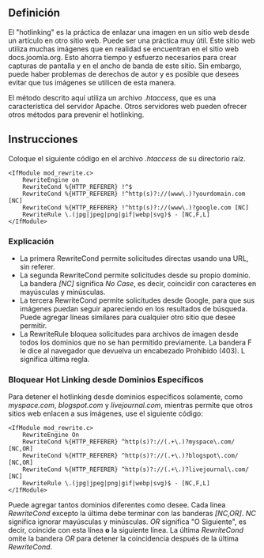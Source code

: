 <!-- Filename: How_do_you_block_direct_hot_linking_to_image_files_using_htaccess%3F / Display title: Prohibir el Hotlinking de Imágenes  -->

## Definición

El "hotlinking" es la práctica de enlazar una imagen en un sitio web desde un artículo en otro sitio web. Puede ser una práctica muy útil. Este sitio web utiliza muchas imágenes que en realidad se encuentran en el sitio web docs.joomla.org. Esto ahorra tiempo y esfuerzo necesarios para crear capturas de pantalla y en el ancho de banda de este sitio. Sin embargo, puede haber problemas de derechos de autor y es posible que desees evitar que tus imágenes se utilicen de esta manera.

El método descrito aquí utiliza un archivo *.htaccess*, que es una característica del servidor Apache. Otros servidores web pueden ofrecer otros métodos para prevenir el hotlinking.

## Instrucciones

Coloque el siguiente código en el archivo *.htaccess* de su directorio raíz.
```
<IfModule mod_rewrite.c>
    RewriteEngine on
    RewriteCond %{HTTP_REFERER} !^$
    RewriteCond %{HTTP_REFERER} !^http(s)?://(www\.)?yourdomain.com [NC]
    RewriteCond %{HTTP_REFERER} !^http(s)?://(www\.)?google.com [NC]
    RewriteRule \.(jpg|jpeg|png|gif|webp|svg)$ - [NC,F,L]
</IfModule>
```

### Explicación

* La primera RewriteCond permite solicitudes directas usando una URL, sin referer.
* La segunda RewriteCond permite solicitudes desde su propio dominio. La bandera *\[NC\]* 
  significa *No Case*, es decir, coincidir con caracteres en mayúsculas y minúsculas.
* La tercera RewriteCond permite solicitudes desde Google, para que sus imágenes 
  puedan seguir apareciendo en los resultados de búsqueda. Puede agregar líneas similares 
  para cualquier otro sitio que desee permitir.
* La RewriteRule bloquea solicitudes para archivos de imagen desde todos los dominios que no 
  se han permitido previamente. La bandera F le dice al navegador que devuelva un encabezado 
  Prohibido (403). L significa última regla.

### Bloquear Hot Linking desde Dominios Específicos

Para detener el hotlinking desde dominios específicos solamente, como *myspace.com*, 
*blogspot.com* y *livejournal.com*, mientras permite que otros sitios web enlacen a sus 
imágenes, use el siguiente código:

```
<IfModule mod_rewrite.c>
    RewriteEngine On
    RewriteCond %{HTTP_REFERER} ^http(s)?://(.+\.)?myspace\.com/ [NC,OR]
    RewriteCond %{HTTP_REFERER} ^http(s)?://(.+\.)?blogspot\.com/ [NC,OR]
    RewriteCond %{HTTP_REFERER} ^http(s)?://(.+\.)?livejournal\.com/ [NC]
    RewriteRule \.(jpg|jpeg|png|gif|webp|svg)$ - [NC,F,L]
</IfModule>
```

Puede agregar tantos dominios diferentes como desee. Cada línea *RewriteCond* excepto la 
última debe terminar con las banderas *\[NC,OR\]*. *NC* significa ignorar mayúsculas y 
minúsculas. *OR* significa "O Siguiente", es decir, coincide con esta línea **o** la siguiente línea. 
La última *RewriteCond* omite la bandera *OR* para detener la coincidencia después de la 
última *RewriteCond*.

